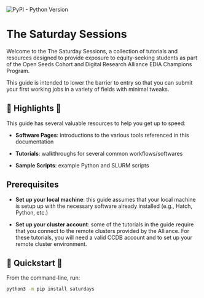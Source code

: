 ![PyPI - Python Version](https://img.shields.io/pypi/pyversions/saturdays)

# The Saturday Sessions

Welcome to the The Saturday Sessions, a collection of tutorials and resources designed to
provide exposure to equity-seeking students as part of the Open Seeds Cohort and Digital Research Alliance EDIA
Champions Program.

This guide is intended to lower the barrier to entry so that you can submit your first working jobs
in a variety of fields with minimal tweaks.

## 🌟 Highlights 🌟

This guide has several valuable resources to help you get up to speed:

- **Software Pages**: introductions to the various tools referenced in this documentation

- **Tutorials**: walkthroughs for several common workflows/softwares

- **Sample Scripts**: example Python and SLURM scripts

## Prerequisites

- **Set up your local machine**: this guide assumes that your local machine
  is setup up with the necessary software already installed (e.g., Hatch, Python, etc.)

- **Set up your cluster account**: some of the tutorials in the guide
  require that you connect to the remote clusters provided by the Alliance. For these
  tutorials, you will need a valid CCDB account and to set up your remote cluster environment.

## :rocket: Quickstart :rocket:

From the command-line, run:

  ```bash
  python3 -m pip install saturdays
  ```
